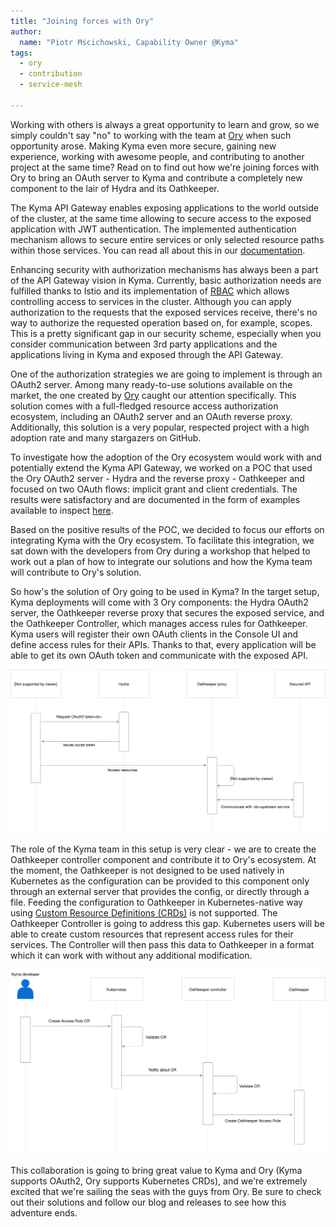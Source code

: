 ```yaml
---
title: "Joining forces with Ory"
author:
  name: "Piotr Mścichowski, Capability Owner @Kyma"
tags:
  - ory
  - contribution
  - service-mesh  
  
---
```


Working with others is always a great opportunity to learn and grow, so we simply couldn't say "no" to working with the team at [Ory](https://www.ory.sh/) when such opportunity arose. Making Kyma even more secure, gaining new experience, working with awesome people, and contributing to another project at the same time? Read on to find out how we're joining forces with Ory to bring an OAuth server to Kyma and contribute a completely new component to the lair of Hydra and its Oathkeeper. 

<!-- overview -->

The Kyma API Gateway enables exposing applications to the world outside of the cluster, at the same time allowing to secure access to the exposed application with JWT authentication. The implemented authentication mechanism allows to secure entire services or only selected resource paths within those services. You can read all about this in our [documentation](https://kyma-project.io/docs/components/api-gateway/). 

Enhancing security with authorization mechanisms has always been a part of the API Gateway vision in Kyma. Currently, basic authorization needs are fulfilled thanks to Istio and its implementation of [RBAC](https://istio.io/docs/reference/config/security/istio.rbac.v1alpha1/) which allows controlling access to services in the cluster. Although you can apply authorization to the requests that the exposed services receive, there's no way to authorize the requested operation based on, for example, scopes. 
This is a pretty significant gap in our security scheme, especially when you consider communication between 3rd party applications and the applications living in Kyma and exposed through the API Gateway. 

One of the authorization strategies we are going to implement is through an OAuth2 server. Among many ready-to-use solutions available on the market, the one created by [Ory](https://ory.sh) caught our attention specifically. This solution comes with a full-fledged resource access authorization ecosystem, including an OAuth2 server and an OAuth reverse proxy. Additionally, this solution is a very popular, respected project with a high adoption rate and many stargazers on GitHub.

To investigate how the adoption of the Ory ecosystem would work with and potentially extend the Kyma API Gateway, we worked on a POC that used the Ory OAuth2 server - Hydra and the reverse proxy - Oathkeeper and focused on two OAuth flows: implicit grant and client credentials. The results were satisfactory and are documented in the form of examples available to inspect [here](https://github.com/kyma-incubator/examples/tree/master/ory-hydra/scenarios).

Based on the positive results of the POC, we decided to focus our efforts on integrating Kyma with the Ory ecosystem. To facilitate this integration, we sat down with the developers from Ory during a workshop that helped to work out a plan of how to integrate our solutions and how the Kyma team will contribute to Ory's solution. 

So how's the solution of Ory going to be used in Kyma? In the target setup, Kyma deployments will come with 3 Ory components: the Hydra OAuth2 server, the Oathkeeper reverse proxy that secures the exposed service, and the Oathkeeper Controller, which manages access rules for Oathkeeper. Kyma users will register their own OAuth clients in the Console UI and define access rules for their APIs. Thanks to that, every application will be able to get its own OAuth token and communicate with the exposed API. 

![Oauth2 flow in API Gateway](./oathkeeper-gateway.svg)

The role of the Kyma team in this setup is very clear - we are to create the Oathkeeper controller component and contribute it to Ory's ecosystem. 
At the moment, the Oathkeeper is not designed to be used natively in Kubernetes as the configuration can be provided to this component only through an external server that provides the config, or directly through a file. Feeding the configuration to Oathkeeper in Kubernetes-native way using [Custom Resource Definitions (CRDs)](https://kubernetes.io/docs/concepts/extend-kubernetes/api-extension/custom-resources/#customresourcedefinitions) is not supported. The Oathkeeper Controller is going to address this gap. Kubernetes users will be able to create custom resources that represent access rules for their services. The Controller will then pass this data to Oathkeeper in a format which it can work with without any additional modification.

![Register access rule](./controller.svg)

This collaboration is going to bring great value to Kyma and Ory (Kyma supports OAuth2, Ory supports Kubernetes CRDs), and we're extremely excited that we're sailing the seas with the guys from Ory. Be sure to check out their solutions and follow our blog and releases to see how this adventure ends. 
